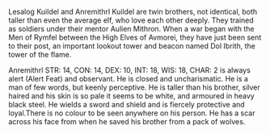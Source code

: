 Lesalog Kuildel and Anremithrl Kuildel are twin brothers, not identical, both taller than even the average elf, who love each other deeply. They trained as soldiers under their mentor Aulien Mithron. When a war began with the Men of Rymfel between the High Elves of Avmorei, they have just been sent to their post, an important lookout tower and beacon named Dol Ibrith, the tower of the flame.

Anremithrl STR: 14, CON: 14, DEX: 10, INT: 18, WIS: 18, CHAR: 2 is always alert (Alert Feat) and observant. He is closed and uncharismatic. He is a man of few words, but keenly perceptive. He is taller than his brother, silver haired and his skin is so pale it seems to be white, and armoured in heavy black steel. He wields a sword and shield and is fiercely protective and loyal.There is no colour to be seen anywhere on his person. He has a scar across his face from when he saved his brother from a pack of wolves.